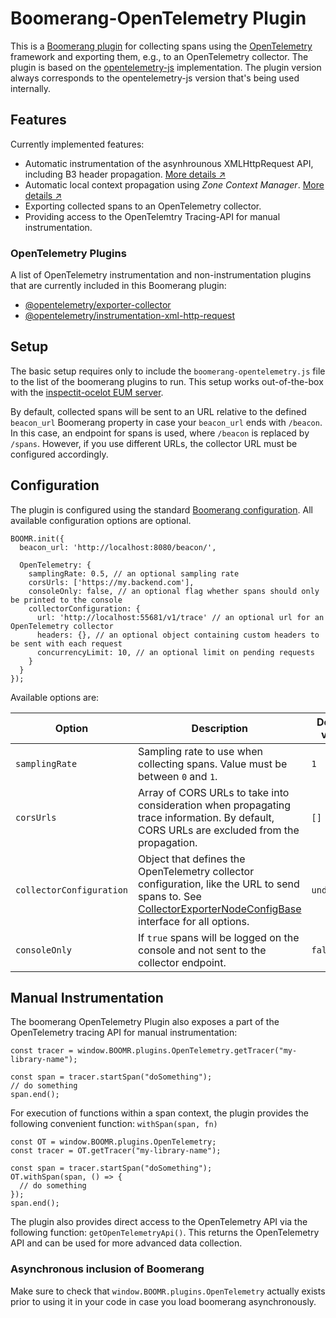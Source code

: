 # Boomerang-OpenTelemetry Plugin

This is a [Boomerang plugin](https://github.com/akamai/boomerang) for collecting spans using the [OpenTelemetry](https://opentelemetry.io/) framework and exporting them, e.g., to an OpenTelemetry collector.
The plugin is based on the [opentelemetry-js](https://github.com/open-telemetry/opentelemetry-js) implementation.
The plugin version always corresponds to the opentelemetry-js version that's being used internally.

## Features

Currently implemented features:

* Automatic instrumentation of the asynhrounous XMLHttpRequest API, including B3 header propagation. [More details ↗](https://www.npmjs.com/package/@opentelemetry/instrumentation-xml-http-request)
* Automatic local context propagation using _Zone Context Manager_. [More details ↗](https://www.npmjs.com/package/@opentelemetry/context-zone)
* Exporting collected spans to an OpenTelemetry collector.
* Providing access to the OpenTelemtry Tracing-API for manual instrumentation.

### OpenTelemetry Plugins

A list of OpenTelemetry instrumentation and non-instrumentation plugins that are currently included in this Boomerang plugin:

* [@opentelemetry/exporter-collector](https://github.com/open-telemetry/opentelemetry-js/tree/main/packages/opentelemetry-exporter-collector)
* [@opentelemetry/instrumentation-xml-http-request](https://github.com/open-telemetry/opentelemetry-js/tree/main/packages/opentelemetry-instrumentation-xml-http-request)

## Setup

The basic setup requires only to include the `boomerang-opentelemetry.js` file to the list of the boomerang plugins to run. This setup works out-of-the-box with the  [inspectit-ocelot EUM server](https://github.com/inspectIT/inspectit-ocelot/tree/master/components/inspectit-ocelot-eum-server).

By default, collected spans will be sent to an URL relative to the defined `beacon_url` Boomerang property in case your `beacon_url` ends with `/beacon`. In this case, an endpoint for spans is used, where `/beacon` is replaced by `/spans`. However, if you use different URLs, the collector URL must be configured accordingly.

## Configuration

The plugin is configured using the standard [Boomerang configuration](https://developer.akamai.com/tools/boomerang/docs/index.html).
All available configuration options are optional.

```
BOOMR.init({
  beacon_url: 'http://localhost:8080/beacon/',
  
  OpenTelemetry: {
    samplingRate: 0.5, // an optional sampling rate
    corsUrls: ['https://my.backend.com'],
    consoleOnly: false, // an optional flag whether spans should only be printed to the console
    collectorConfiguration: {
      url: 'http://localhost:55681/v1/trace' // an optional url for an OpenTelemetry collector
      headers: {}, // an optional object containing custom headers to be sent with each request
      concurrencyLimit: 10, // an optional limit on pending requests
    }
  }
});
```
Available options are:

| Option | Description | Default value |
|---|---|---|
| `samplingRate` | Sampling rate to use when collecting spans. Value must be between `0` and `1`. | `1` |
| `corsUrls` | Array of CORS URLs to take into consideration when propagating trace information. By default, CORS URLs are excluded from the propagation. | `[]` |
| `collectorConfiguration` | Object that defines the OpenTelemetry collector configuration, like the URL to send spans to. See [CollectorExporterNodeConfigBase](https://www.npmjs.com/package/@opentelemetry/exporter-collector) interface for all options. | `undefined` |
| `consoleOnly` | If `true` spans will be logged on the console and not sent to the collector endpoint. | `false` |

## Manual Instrumentation

The boomerang OpenTelemetry Plugin also exposes a part of the OpenTelemetry tracing API for manual instrumentation:

```
const tracer = window.BOOMR.plugins.OpenTelemetry.getTracer("my-library-name");

const span = tracer.startSpan("doSomething");
// do something
span.end();
```

For execution of functions within a span context, the plugin provides the following convenient function: `withSpan(span, fn)`

```
const OT = window.BOOMR.plugins.OpenTelemetry;
const tracer = OT.getTracer("my-library-name");

const span = tracer.startSpan("doSomething");
OT.withSpan(span, () => {
  // do something
});
span.end();
```

The plugin also provides direct access to the OpenTelemetry API via the following function: `getOpenTelemetryApi()`. This returns the OpenTelemetry API and can be used for more advanced data collection.

### Asynchronous inclusion of Boomerang

Make sure to check that `window.BOOMR.plugins.OpenTelemetry` actually exists prior to using it in your code in case you load boomerang asynchronously.
